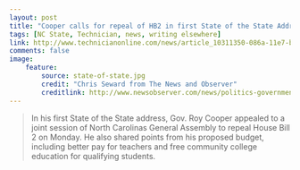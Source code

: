 ```yaml
---
layout: post
title: "Cooper calls for repeal of HB2 in first State of the State Address"
tags: [NC State, Technician, news, writing elsewhere]
link: http://www.technicianonline.com/news/article_10311350-086a-11e7-b192-83777de79c4a.html
comments: false
image:
    feature:
        source: state-of-state.jpg
        credit: "Chris Seward from The News and Observer"
        creditlink: http://www.newsobserver.com/news/politics-government/state-politics/article138313558.html
---
```

> In his first State of the State address, Gov. Roy Cooper appealed to a joint session of North Carolinas General Assembly to repeal House Bill 2 on Monday. He also shared points from his proposed budget, including better pay for teachers and free community college education for qualifying students.